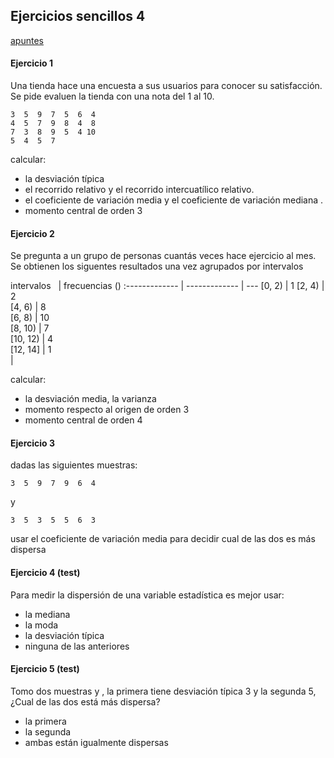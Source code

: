 ## Ejercicios sencillos 4

[apuntes](https://drive.google.com/open?id=13bNDS6c3sN3wVr0YrYo2i_Sy7xHwCHhu)

#### Ejercicio 1
Una tienda hace una encuesta a sus usuarios para conocer su satisfacción. Se pide evaluen la tienda con una nota del 1 al 10.
```
3  5  9  7  5  6  4
4  5  7  9  8  4  8
7  3  8  9  5  4 10
5  4  5  7
```


calcular:
- la desviación típica
- el recorrido relativo y el recorrido intercuatílico relativo.
- el coeficiente de variación media y el coeficiente de variación mediana .
- momento central de orden 3



#### Ejercicio 2
Se pregunta a un grupo de personas cuantás veces hace ejercicio al mes. Se obtienen los siguentes resultados una vez agrupados por intervalos

intervalos &nbsp;&nbsp;| frecuencias (<span v-katex="'n_i'"></span>) 
:------------- | ------------- | ---
[0, 2) | 1 
[2, 4) | 2       
[4, 6) | 8      
[6, 8) | 10       
[8, 10) | 7       
[10, 12) | 4        
[12, 14] | 1       
|

calcular:
- la desviación media, la varianza
- momento respecto al origen de orden 3
- momento central de orden 4


#### Ejercicio 3
dadas las siguientes muestras:
```
3  5  9  7  9  6  4
```

y

```
3  5  3  5  5  6  3
```

usar el coeficiente de variación media para decidir cual de las dos es más dispersa

#### Ejercicio 4 (test)
Para medir la dispersión de una variable estadística es mejor usar:
- la mediana
- la moda
- la desviación típica
- ninguna de las anteriores

#### Ejercicio 5 (test)
Tomo dos muestras <span v-katex="'(x_i)'"></span> y <span v-katex="'(y_i)'"></span>, la primera tiene desviación típica 3 y la 
segunda 5, ¿Cual de las dos está más dispersa?
- la primera <span v-katex="'(x_i)'"></span>
- la segunda  <span v-katex="'(y_i)'"></span>
- ambas están igualmente dispersas




<!--
id: ejercicios_estadistica_20191017
tags: estadistica, teaching, ejercicios
title: Ejercicios sencillos 2019-10-17
date: 17/10/2019
-->

<!--
 x <- c(3,  5,  9,  7,  5,  6,  4,  4,  5,  7,  9,  8,  4,  8,  7,  3,  8,  9,  5,  4, 10,  5,  4,  5,  7)
> table(binnedSamples)
binnedSamples
  (1,5]  (5,10] (10,15] (15,20] (20,25] (25,30] 
      9      12       2       0       0       0 
> summary(x)
   Min. 1st Qu.  Median    Mean 3rd Qu.    Max. 
   3.00    4.00    5.00    6.04    8.00   10.00 
> x = rnorm(n=26, m=7, sd=3)
> x <- round(abs(x), digits=0)
> x
 [1]  5 10  8  4  5  8 10  2 10 11 12  9  1  7  8  7  9  9  7  8 11  8  8 11  2  6
> x <- c(3,  5,  9,  7,  5,  6,  4,  4,  5,  7,  9,  8,  4,  8,  7,  3,  8,  9,  5,  4, 10,  5,  4,  5,  7)
> median(x)
[1] 5
> sd(x)
[1] 2.071232
> 7/6.04
[1] 1.15894
> 4/5
[1] 0.8
-->
